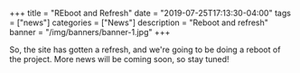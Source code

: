 +++
title = "REboot and Refresh"
date = "2019-07-25T17:13:30-04:00"
tags = ["news"]
categories = ["News"]
description = "Reboot and refresh"
banner = "/img/banners/banner-1.jpg"
+++

So, the site has gotten a refresh, and we're going to be doing a reboot of the project.  More news will be coming soon, so stay tuned!
